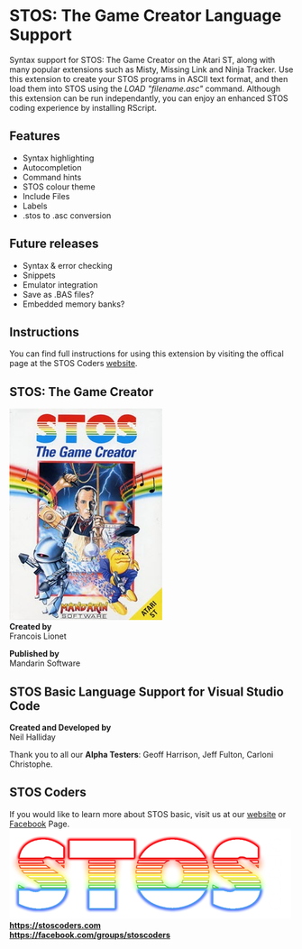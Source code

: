 # STOS: The Game Creator Language Support
Syntax support for STOS: The Game Creator on the Atari ST, along with many popular extensions such as Misty, Missing Link and Ninja Tracker. Use this extension to create your STOS programs in ASCII text format, and then load them into STOS using the _LOAD "filename.asc"_ command. Although this extension can be run independantly, you can enjoy an enhanced STOS coding experience by installing RScript.
## Features
- Syntax highlighting
- Autocompletion
- Command hints
- STOS colour theme
- Include Files
- Labels
- .stos to .asc conversion

## Future releases
- Syntax & error checking
- Snippets
- Emulator integration
- Save as .BAS files?
- Embedded memory banks?

## Instructions
You can find full instructions for using this extension by visiting the offical page at the STOS Coders [website](https://stoscoders.com/visual-studio-code).  
## STOS: The Game Creator
![Sample](./images/STOS.jpg)  
**Created by**  
Francois Lionet  

**Published by**  
Mandarin Software    

## STOS Basic Language Support for Visual Studio Code
**Created and Developed by**  
Neil Halliday  
  
Thank you to all our **Alpha Testers**: Geoff Harrison, Jeff Fulton, Carloni Christophe.  


## STOS Coders
If you would like to learn more about STOS basic, visit us at our [website](https://stoscoders.com) or [Facebook](https://facebook.com/groups/stoscoders) Page.  
![Sample light](./images/STOSCoders-dark.png)  
**https://stoscoders.com**  
**https://facebook.com/groups/stoscoders**      